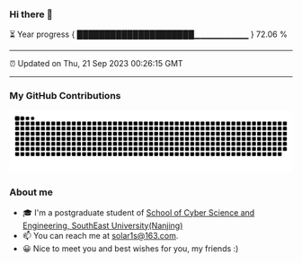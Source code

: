 ### Hi there 👋

⏳ Year progress { █████████████████████▁▁▁▁▁▁▁▁▁ } 72.06 %

---

⏰ Updated on Thu, 21 Sep 2023 00:26:15 GMT

---
### My GitHub Contributions    

![](https://raw.githubusercontent.com/chenzongyao200127/chenzongyao200127/main/assets/github-contribution-grid-snake.svg)          

### About me   

- 🎓 I'm a postgraduate student of [School of Cyber Science and Engineering, SouthEast University(Nanjing)](https://www.seu.edu.cn/)
- 📫 You can reach me at [solar1s@163.com](mailto:solar1s@163.com).
- 😀 Nice to meet you and best wishes for you, my friends :)  


